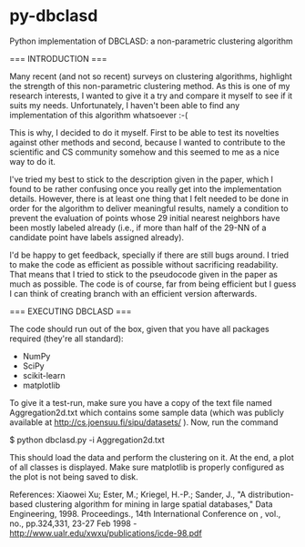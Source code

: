 # py-dbclasd
Python implementation of DBCLASD: a non-parametric clustering algorithm

=== INTRODUCTION ===

Many recent (and not so recent) surveys on clustering algorithms, highlight the strength of this non-parametric
clustering method. As this is one of my research interests, I wanted to give it a try and compare it myself to see if
it suits my needs. Unfortunately, I haven't been able to find any implementation of this algorithm whatsoever :-(

This is why, I decided to do it myself. First to be able to test its novelties against other methods and second, because
I wanted to contribute to the scientific and CS community somehow and this seemed to me as a nice way to do it.

I've tried my best to stick to the description given in the paper, which I found to be rather confusing once you really
get into the implementation details. However, there is at least one thing that I felt needed to be done in order for
the algorithm to deliver meaningful results, namely a condition to prevent the evaluation of points whose 29 initial
nearest neighbors have been mostly labeled already (i.e., if more than half of the 29-NN of a candidate point have
labels assigned already).

I'd be happy to get feedback, specially if there are still bugs around. I tried to make the code as efficient as
possible without sacrificing readability. That means that I tried to stick to the pseudocode given in the paper as much
as possible. The code is of course, far from being efficient but I guess I can think of creating branch with an
efficient version afterwards.


=== EXECUTING DBCLASD ===

The code should run out of the box, given that you have all packages required (they're all standard):

 - NumPy
 - SciPy
 - scikit-learn
 - matplotlib

To give it a test-run, make sure you have a copy of the text file named Aggregation2d.txt which contains some sample
data (which was publicly available at http://cs.joensuu.fi/sipu/datasets/ ). Now, run the command

$ python dbclasd.py -i Aggregation2d.txt

This should load the data and perform the clustering on it. At the end, a plot of all classes is displayed. Make sure
matplotlib is properly configured as the plot is not being saved to disk.


References:
Xiaowei Xu; Ester, M.; Kriegel, H.-P.; Sander, J., "A distribution-based clustering algorithm for mining in large
spatial databases," Data Engineering, 1998. Proceedings., 14th International Conference on , vol., no., pp.324,331,
23-27 Feb 1998 - http://www.ualr.edu/xwxu/publications/icde-98.pdf
